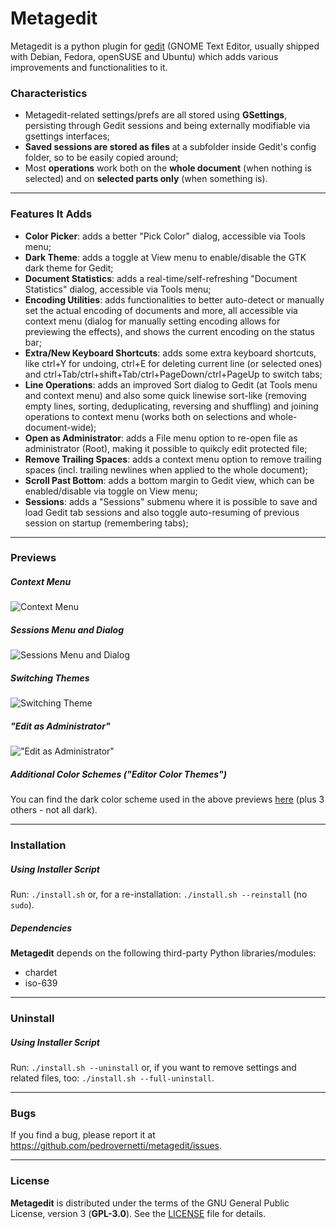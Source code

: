 # Metagedit

Metagedit is a python plugin for [gedit](https://en.wikipedia.org/wiki/Gedit) (GNOME Text Editor, usually shipped with Debian, Fedora, openSUSE and Ubuntu) which adds various improvements and functionalities to it.

### Characteristics

* Metagedit-related settings/prefs are all stored using __GSettings__, persisting through Gedit sessions and being externally modifiable via gsettings interfaces;
* __Saved sessions are stored as files__ at a subfolder inside Gedit's config folder, so to be easily copied around;
* Most __operations__ work both on the __whole document__ (when nothing is selected) and on __selected parts only__ (when something is).

----
### Features It Adds

* __Color Picker__: adds a better "Pick Color" dialog, accessible via Tools menu;
* __Dark Theme__: adds a toggle at View menu to enable/disable the GTK dark theme for Gedit;
* __Document Statistics__: adds a real-time/self-refreshing "Document Statistics" dialog, accessible via Tools menu;
* __Encoding Utilities__: adds functionalities to better auto-detect or manually set the actual encoding of documents and more, all accessible via context menu (dialog for manually setting encoding allows for previewing the effects), and shows the current encoding on the status bar;
* __Extra/New Keyboard Shortcuts__: adds some extra keyboard shortcuts, like ctrl+Y for undoing, ctrl+E for deleting current line (or selected ones) and ctrl+Tab/ctrl+shift+Tab/ctrl+PageDown/ctrl+PageUp to switch tabs;
* __Line Operations__: adds an improved Sort dialog to Gedit (at Tools menu and context menu) and also some quick linewise sort-like (removing empty lines, sorting, deduplicating, reversing and shuffling) and joining operations to context menu (works both on selections and whole-document-wide);
* __Open as Administrator__: adds a File menu option to re-open file as administrator (Root), making it possible to quikcly edit protected file;
* __Remove Trailing Spaces__: adds a context menu option to remove trailing spaces (incl. trailing newlines when applied to the whole document);
* __Scroll Past Bottom__: adds a bottom margin to Gedit view, which can be enabled/disable via toggle on View menu;
* __Sessions__: adds a "Sessions" submenu where it is possible to save and load Gedit tab sessions and also toggle auto-resuming of previous session on startup (remembering tabs);

----
### Previews

##### Context Menu

![Context Menu](https://github.com/pedrovernetti/metagedit/raw/master/screenshots/context-menu-demo.gif)

##### Sessions Menu and Dialog

![Sessions Menu and Dialog](https://github.com/pedrovernetti/metagedit/raw/master/screenshots/sessions-demo.gif)

##### Switching Themes

![Switching Theme](https://github.com/pedrovernetti/metagedit/raw/master/screenshots/theme-switch-demo.gif)

##### "Edit as Administrator"

!["Edit as Administrator"](https://github.com/pedrovernetti/metagedit/raw/master/screenshots/edit-as-admin-demo.gif)

##### Additional Color Schemes ("Editor Color Themes")

You can find the dark color scheme used in the above previews [here](https://github.com/pedrovernetti/gedit-color-schemes/) (plus 3 others - not all dark).

----
### Installation

##### Using Installer Script

Run: `./install.sh` or, for a re-installation: `./install.sh --reinstall` (no `sudo`).

##### Dependencies

__Metagedit__ depends on the following third-party Python libraries/modules:
 * chardet
 * iso-639

----
### Uninstall

##### Using Installer Script

Run: `./install.sh --uninstall` or, if you want to remove settings and related files, too: `./install.sh --full-uninstall`.

----
### Bugs
If you find a bug, please report it at https://github.com/pedrovernetti/metagedit/issues.

----
### License

__Metagedit__ is distributed under the terms of the GNU General Public License, version 3 (__GPL-3.0__). See the [LICENSE](/LICENSE) file for details.
